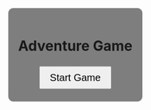 <!DOCTYPE html>
<html lang="en">
<head>
    <meta charset="UTF-8">
    <meta name="viewport" content="width=device-width, initial-scale=1.0">
    <title>Adventure Game</title>
    <style>
        body {
            margin: 0;
            overflow: hidden;
            background: url(download.jpg) no-repeat center center;
             background-size: cover;
            display: flex;
            flex-direction: column;
            align-items: center;
            justify-content: center;
            height: 100vh;
            position: relative;
        }
        canvas {
            background: url(satc.jpg) no-repeat center center;
            background-size: cover;
            display: none;
            width: 600px;
            height: 400px;
        }
        #startScreen, #levelScreen {
            position: absolute;
            top: 50%;
            left: 50%;
            transform: translate(-50%, -50%);
            display: flex;
            flex-direction: column;
            align-items: center;
            justify-content: center;
            background: rgba(0, 0, 0, 0.5);
            padding: 20px;
            border-radius: 10px;
        }
        #startButton, .levelButton {
            padding: 10px 20px;
            font-size: 20px;
            margin: 5px;
        }
        .joystick {
            display: none;
            position: absolute;
            bottom: 50px;
            left: 50px;
            width: 100px;
            height: 100px;
            background: rgba(0, 0, 0, 0.5);
            border-radius: 50%;
            touch-action: none;
        }
        .joystick-inner {
            width: 50px;
            height: 50px;
            background: white;
            border-radius: 50%;
            position: absolute;
            top: 50%;
            left: 50%;
            transform: translate(-50%, -50%);
        }
        #attackButton {
            display: none;
            position: absolute;
            bottom: 50px;
            right: 50px;
            width: 80px;
            height: 80px;
            background: red;
            color: white;
            font-size: 18px;
            border-radius: 50%;
            text-align: center;
            line-height: 80px;
            font-weight: bold;
        }
    </style>
</head>
<body>
    <div id="startScreen">
        <h1>Adventure Game</h1>
        <button id="startButton" onclick="showLevelScreen()">Start Game</button>
    </div>
    <div id="levelScreen" style="display: none;">
        <h2>Select Level</h2>
        <div id="levelButtons"></div>
    </div>
    <canvas id="gameCanvas"></canvas>
    <div class="joystick" id="joystick">
        <div class="joystick-inner" id="joystickInner"></div>
    </div>
    <button id="attackButton" onclick="attack()">Attack</button>
    <script>
        const canvas = document.getElementById("gameCanvas");
        const ctx = canvas.getContext("2d");
        canvas.width = 600;
        canvas.height = 400;
        
        let player = { x: 50, y: 50, size: 30, speed: 5, attacking: false };
        let level = 1;
        let enemies = [];

        function showLevelScreen() {
            document.getElementById("startScreen").style.display = "none";
            document.getElementById("levelScreen").style.display = "block";
            generateLevelButtons();
        }

        function generateLevelButtons() {
            let levelButtons = document.getElementById("levelButtons");
            levelButtons.innerHTML = "";
            for (let i = 1; i <= 10; i++) {
                let button = document.createElement("button");
                button.className = "levelButton";
                button.textContent = "Level " + i;
                button.disabled = i > level;
                button.onclick = () => startGame(i);
                levelButtons.appendChild(button);
            }
        }

        function startGame(selectedLevel) {
            level = selectedLevel;
            document.getElementById("levelScreen").style.display = "none";
            canvas.style.display = "block";
            document.getElementById("joystick").style.display = "block";
            document.getElementById("attackButton").style.display = "block";
            spawnEnemies(level);
            gameLoop();
        }

        function attack() {
            player.attacking = true;
            setTimeout(() => player.attacking = false, 500);
        }

        function spawnEnemies(level) {
            enemies = [];
            for (let i = 0; i < level + 2; i++) {
                enemies.push({
                    x: Math.random() * (canvas.width - 30),
                    y: Math.random() * (canvas.height - 30),
                    size: 30,
                    speed: 2,
                    dx: Math.random() > 0.5 ? 2 : -2,
                    dy: Math.random() > 0.5 ? 2 : -2
                });
            }
        }

        function update() {
            enemies.forEach((enemy, index) => {
                enemy.x += enemy.dx;
                enemy.y += enemy.dy;
                if (enemy.x <= 0 || enemy.x + enemy.size >= canvas.width) enemy.dx *= -1;
                if (enemy.y <= 0 || enemy.y + enemy.size >= canvas.height) enemy.dy *= -1;
                if (player.attacking && player.x < enemy.x + enemy.size && player.x + player.size > enemy.x && player.y < enemy.y + enemy.size && player.y + player.size > enemy.y) {
                    enemies.splice(index, 1);
                }
            });
            if (enemies.length === 0) {
                level++;
                spawnEnemies(level);
            }
        }

        function draw() {
            ctx.clearRect(0, 0, canvas.width, canvas.height);
            ctx.fillStyle = player.attacking ? "orange" : "red";
            ctx.fillRect(player.x, player.y, player.size, player.size);
            ctx.fillStyle = "black";
            enemies.forEach(enemy => {
                ctx.fillRect(enemy.x, enemy.y, enemy.size, enemy.size);
            });
        }

        function gameLoop() {
            update();
            draw();
            requestAnimationFrame(gameLoop);
        }
    </script>
</body>
</html>

